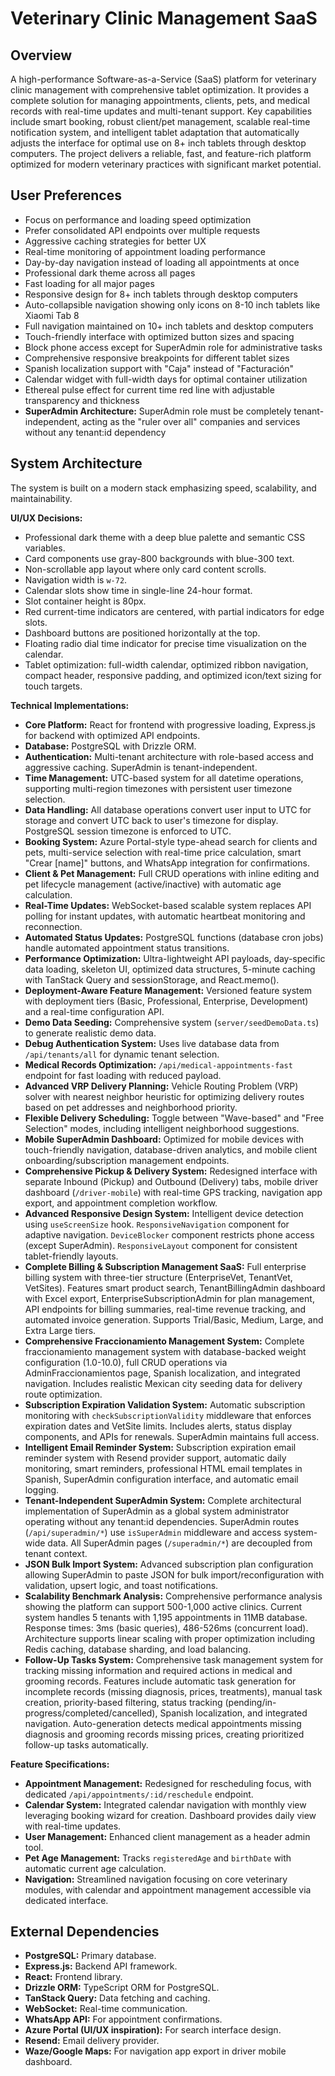 # Veterinary Clinic Management SaaS

## Overview
A high-performance Software-as-a-Service (SaaS) platform for veterinary clinic management with comprehensive tablet optimization. It provides a complete solution for managing appointments, clients, pets, and medical records with real-time updates and multi-tenant support. Key capabilities include smart booking, robust client/pet management, scalable real-time notification system, and intelligent tablet adaptation that automatically adjusts the interface for optimal use on 8+ inch tablets through desktop computers. The project delivers a reliable, fast, and feature-rich platform optimized for modern veterinary practices with significant market potential.

## User Preferences
- Focus on performance and loading speed optimization
- Prefer consolidated API endpoints over multiple requests
- Aggressive caching strategies for better UX
- Real-time monitoring of appointment loading performance
- Day-by-day navigation instead of loading all appointments at once
- Professional dark theme across all pages
- Fast loading for all major pages
- Responsive design for 8+ inch tablets through desktop computers
- Auto-collapsible navigation showing only icons on 8-10 inch tablets like Xiaomi Tab 8
- Full navigation maintained on 10+ inch tablets and desktop computers
- Touch-friendly interface with optimized button sizes and spacing
- Block phone access except for SuperAdmin role for administrative tasks
- Comprehensive responsive breakpoints for different tablet sizes
- Spanish localization support with "Caja" instead of "Facturación"
- Calendar widget with full-width days for optimal container utilization
- Ethereal pulse effect for current time red line with adjustable transparency and thickness
- **SuperAdmin Architecture:** SuperAdmin role must be completely tenant-independent, acting as the "ruler over all" companies and services without any tenant:id dependency

## System Architecture
The system is built on a modern stack emphasizing speed, scalability, and maintainability.

**UI/UX Decisions:**
- Professional dark theme with a deep blue palette and semantic CSS variables.
- Card components use gray-800 backgrounds with blue-300 text.
- Non-scrollable app layout where only card content scrolls.
- Navigation width is `w-72`.
- Calendar slots show time in single-line 24-hour format.
- Slot container height is 80px.
- Red current-time indicators are centered, with partial indicators for edge slots.
- Dashboard buttons are positioned horizontally at the top.
- Floating radio dial time indicator for precise time visualization on the calendar.
- Tablet optimization: full-width calendar, optimized ribbon navigation, compact header, responsive padding, and optimized icon/text sizing for touch targets.

**Technical Implementations:**
- **Core Platform:** React for frontend with progressive loading, Express.js for backend with optimized API endpoints.
- **Database:** PostgreSQL with Drizzle ORM.
- **Authentication:** Multi-tenant architecture with role-based access and aggressive caching. SuperAdmin is tenant-independent.
- **Time Management:** UTC-based system for all datetime operations, supporting multi-region timezones with persistent user timezone selection.
- **Data Handling:** All database operations convert user input to UTC for storage and convert UTC back to user's timezone for display. PostgreSQL session timezone is enforced to UTC.
- **Booking System:** Azure Portal-style type-ahead search for clients and pets, multi-service selection with real-time price calculation, smart "Crear [name]" buttons, and WhatsApp integration for confirmations.
- **Client & Pet Management:** Full CRUD operations with inline editing and pet lifecycle management (active/inactive) with automatic age calculation.
- **Real-Time Updates:** WebSocket-based scalable system replaces API polling for instant updates, with automatic heartbeat monitoring and reconnection.
- **Automated Status Updates:** PostgreSQL functions (database cron jobs) handle automated appointment status transitions.
- **Performance Optimization:** Ultra-lightweight API payloads, day-specific data loading, skeleton UI, optimized data structures, 5-minute caching with TanStack Query and sessionStorage, and React.memo().
- **Deployment-Aware Feature Management:** Versioned feature system with deployment tiers (Basic, Professional, Enterprise, Development) and a real-time configuration API.
- **Demo Data Seeding:** Comprehensive system (`server/seedDemoData.ts`) to generate realistic demo data.
- **Debug Authentication System:** Uses live database data from `/api/tenants/all` for dynamic tenant selection.
- **Medical Records Optimization:** `/api/medical-appointments-fast` endpoint for fast loading with reduced payload.
- **Advanced VRP Delivery Planning:** Vehicle Routing Problem (VRP) solver with nearest neighbor heuristic for optimizing delivery routes based on pet addresses and neighborhood priority.
- **Flexible Delivery Scheduling:** Toggle between "Wave-based" and "Free Selection" modes, including intelligent neighborhood suggestions.
- **Mobile SuperAdmin Dashboard:** Optimized for mobile devices with touch-friendly navigation, database-driven analytics, and mobile client onboarding/subscription management endpoints.
- **Comprehensive Pickup & Delivery System:** Redesigned interface with separate Inbound (Pickup) and Outbound (Delivery) tabs, mobile driver dashboard (`/driver-mobile`) with real-time GPS tracking, navigation app export, and appointment completion workflow.
- **Advanced Responsive Design System:** Intelligent device detection using `useScreenSize` hook. `ResponsiveNavigation` component for adaptive navigation. `DeviceBlocker` component restricts phone access (except SuperAdmin). `ResponsiveLayout` component for consistent tablet-friendly layouts.
- **Complete Billing & Subscription Management SaaS:** Full enterprise billing system with three-tier structure (EnterpriseVet, TenantVet, VetSites). Features smart product search, TenantBillingAdmin dashboard with Excel export, EnterpriseSubscriptionAdmin for plan management, API endpoints for billing summaries, real-time revenue tracking, and automated invoice generation. Supports Trial/Basic, Medium, Large, and Extra Large tiers.
- **Comprehensive Fraccionamiento Management System:** Complete fraccionamiento management system with database-backed weight configuration (1.0-10.0), full CRUD operations via AdminFraccionamientos page, Spanish localization, and integrated navigation. Includes realistic Mexican city seeding data for delivery route optimization.
- **Subscription Expiration Validation System:** Automatic subscription monitoring with `checkSubscriptionValidity` middleware that enforces expiration dates and VetSite limits. Includes alerts, status display components, and APIs for renewals. SuperAdmin maintains full access.
- **Intelligent Email Reminder System:** Subscription expiration email reminder system with Resend provider support, automatic daily monitoring, smart reminders, professional HTML email templates in Spanish, SuperAdmin configuration interface, and automatic email logging.
- **Tenant-Independent SuperAdmin System:** Complete architectural implementation of SuperAdmin as a global system administrator operating without any tenant:id dependencies. SuperAdmin routes (`/api/superadmin/*`) use `isSuperAdmin` middleware and access system-wide data. All SuperAdmin pages (`/superadmin/*`) are decoupled from tenant context.
- **JSON Bulk Import System:** Advanced subscription plan configuration allowing SuperAdmin to paste JSON for bulk import/reconfiguration with validation, upsert logic, and toast notifications.
- **Scalability Benchmark Analysis:** Comprehensive performance analysis showing the platform can support 500-1,000 active clinics. Current system handles 5 tenants with 1,195 appointments in 11MB database. Response times: 3ms (basic queries), 486-526ms (concurrent load). Architecture supports linear scaling with proper optimization including Redis caching, database sharding, and load balancing.
- **Follow-Up Tasks System:** Comprehensive task management system for tracking missing information and required actions in medical and grooming records. Features include automatic task generation for incomplete records (missing diagnosis, prices, treatments), manual task creation, priority-based filtering, status tracking (pending/in-progress/completed/cancelled), Spanish localization, and integrated navigation. Auto-generation detects medical appointments missing diagnosis and grooming records missing prices, creating prioritized follow-up tasks automatically.

**Feature Specifications:**
- **Appointment Management:** Redesigned for rescheduling focus, with dedicated `/api/appointments/:id/reschedule` endpoint.
- **Calendar System:** Integrated calendar navigation with monthly view leveraging booking wizard for creation. Dashboard provides daily view with real-time updates.
- **User Management:** Enhanced client management as a header admin tool.
- **Pet Age Management:** Tracks `registeredAge` and `birthDate` with automatic current age calculation.
- **Navigation:** Streamlined navigation focusing on core veterinary modules, with calendar and appointment management accessible via dedicated interface.

## External Dependencies
- **PostgreSQL:** Primary database.
- **Express.js:** Backend API framework.
- **React:** Frontend library.
- **Drizzle ORM:** TypeScript ORM for PostgreSQL.
- **TanStack Query:** Data fetching and caching.
- **WebSocket:** Real-time communication.
- **WhatsApp API:** For appointment confirmations.
- **Azure Portal (UI/UX inspiration):** For search interface design.
- **Resend:** Email delivery provider.
- **Waze/Google Maps:** For navigation app export in driver mobile dashboard.